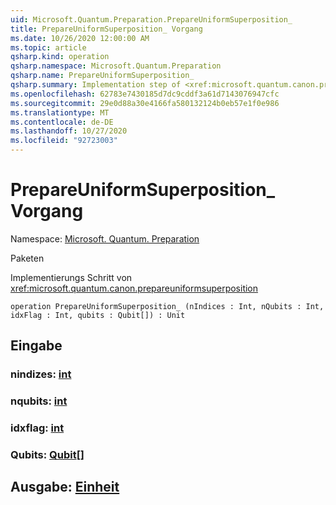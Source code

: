 ```yaml
---
uid: Microsoft.Quantum.Preparation.PrepareUniformSuperposition_
title: PrepareUniformSuperposition_ Vorgang
ms.date: 10/26/2020 12:00:00 AM
ms.topic: article
qsharp.kind: operation
qsharp.namespace: Microsoft.Quantum.Preparation
qsharp.name: PrepareUniformSuperposition_
qsharp.summary: Implementation step of <xref:microsoft.quantum.canon.prepareuniformsuperposition>
ms.openlocfilehash: 62783e7430185d7dc9cddf3a61d7143076947cfc
ms.sourcegitcommit: 29e0d88a30e4166fa580132124b0eb57e1f0e986
ms.translationtype: MT
ms.contentlocale: de-DE
ms.lasthandoff: 10/27/2020
ms.locfileid: "92723003"
---
```

# <a name="prepareuniformsuperposition_-operation"></a>PrepareUniformSuperposition_ Vorgang

Namespace: [Microsoft. Quantum. Preparation](xref:Microsoft.Quantum.Preparation)

Paketen [](https://nuget.org/packages/)


Implementierungs Schritt von <xref:microsoft.quantum.canon.prepareuniformsuperposition>

```qsharp
operation PrepareUniformSuperposition_ (nIndices : Int, nQubits : Int, idxFlag : Int, qubits : Qubit[]) : Unit
```


## <a name="input"></a>Eingabe

### <a name="nindices--int"></a>nindizes: [int](xref:microsoft.quantum.lang-ref.int)




### <a name="nqubits--int"></a>nqubits: [int](xref:microsoft.quantum.lang-ref.int)




### <a name="idxflag--int"></a>idxflag: [int](xref:microsoft.quantum.lang-ref.int)




### <a name="qubits--qubit"></a>Qubits: [Qubit](xref:microsoft.quantum.lang-ref.qubit)[]





## <a name="output--unit"></a>Ausgabe: [Einheit](xref:microsoft.quantum.lang-ref.unit)

